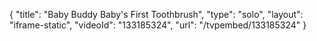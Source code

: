 {
    "title": "Baby Buddy Baby's First Toothbrush",
    "type": "solo",
    "layout": "iframe-static",
    "videoId": "133185324",
    "url": "\/tvpembed\/133185324"
}